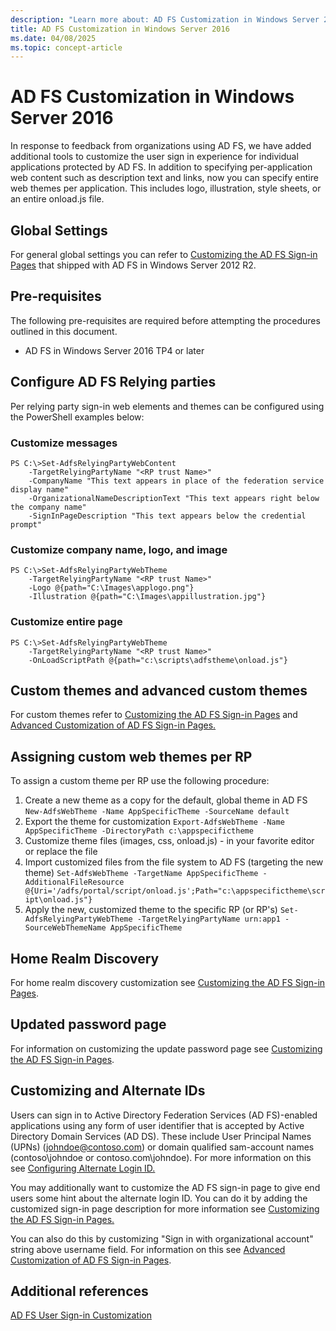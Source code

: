 ```yaml
---
description: "Learn more about: AD FS Customization in Windows Server 2016"
title: AD FS Customization in Windows Server 2016
ms.date: 04/08/2025
ms.topic: concept-article
---
```

# AD FS Customization in Windows Server 2016


In response to feedback from organizations using AD FS, we have added additional tools to customize the user sign in experience for individual applications protected by AD FS.
In addition to specifying per-application web content such as description text and links, now you can specify entire web themes per application.  This includes logo, illustration, style sheets, or an entire onload.js file.

## Global Settings
For general global settings you can refer to [Customizing the AD FS Sign-in Pages](/previous-versions/windows/it-pro/windows-server-2012-R2-and-2012/dn280950(v=ws.11)) that shipped with AD FS in Windows Server 2012 R2.

## Pre-requisites
The following pre-requisites are required before attempting the procedures outlined in this document.

-   AD FS in Windows Server 2016 TP4 or later

## Configure AD FS Relying parties
Per relying party sign-in web elements and themes can be configured using the PowerShell examples below:

### Customize messages

```
PS C:\>Set-AdfsRelyingPartyWebContent
    -TargetRelyingPartyName "<RP trust Name>"
    -CompanyName "This text appears in place of the federation service display name"
    -OrganizationalNameDescriptionText "This text appears right below the company name"
    -SignInPageDescription "This text appears below the credential prompt"
```

### Customize company name, logo, and image

```
PS C:\>Set-AdfsRelyingPartyWebTheme
    -TargetRelyingPartyName "<RP trust Name>"
    -Logo @{path="C:\Images\applogo.png"}
    -Illustration @{path="C:\Images\appillustration.jpg"}
```

### Customize entire page

```
PS C:\>Set-AdfsRelyingPartyWebTheme
    -TargetRelyingPartyName "<RP trust Name>"
    -OnLoadScriptPath @{path="c:\scripts\adfstheme\onload.js"}
```

## Custom themes and advanced custom themes

For custom themes refer to [Customizing the AD FS Sign-in Pages](/previous-versions/windows/it-pro/windows-server-2012-R2-and-2012/dn280950(v=ws.11)) and [Advanced Customization of AD FS Sign-in Pages.](/previous-versions/windows/it-pro/windows-server-2012-R2-and-2012/dn636121(v=ws.11))

## Assigning custom web themes per RP

To assign a custom theme per RP use the following procedure:

1. Create a new theme as a copy for the default, global theme in AD FS
`New-AdfsWebTheme -Name AppSpecificTheme -SourceName default`
2. Export the theme for customization
`Export-AdfsWebTheme -Name AppSpecificTheme -DirectoryPath c:\appspecifictheme`
3. Customize theme files (images, css, onload.js) - in your favorite editor or replace the file
4. Import customized files from the file system to AD FS (targeting the new theme)
`Set-AdfsWebTheme -TargetName AppSpecificTheme -AdditionalFileResource @{Uri='/adfs/portal/script/onload.js';Path="c:\appspecifictheme\script\onload.js"}`
5. Apply the new, customized theme to the specific RP (or RP's)
`Set-AdfsRelyingPartyWebTheme -TargetRelyingPartyName urn:app1 -SourceWebThemeName AppSpecificTheme`

## Home Realm Discovery
For home realm discovery customization see [Customizing the AD FS Sign-in Pages](/previous-versions/windows/it-pro/windows-server-2012-R2-and-2012/dn280950(v=ws.11)).

## Updated password page
For information on customizing the update password page see [Customizing the AD FS Sign-in Pages](/previous-versions/windows/it-pro/windows-server-2012-R2-and-2012/dn280950(v=ws.11)).

## Customizing and Alternate IDs
Users can sign in to Active Directory Federation Services (AD FS)-enabled applications using any form of user identifier that is accepted by Active Directory Domain Services (AD DS). These include User Principal Names (UPNs) (johndoe@contoso.com) or domain qualified sam-account names (contoso\johndoe or contoso.com\johndoe).  For more information on this see [Configuring Alternate Login ID.](Configuring-Alternate-Login-ID.md)

You may additionally want to customize the AD FS sign-in page to give end users some hint about the alternate login ID. You can do it by adding the customized sign-in page description for more information see [Customizing the AD FS Sign-in Pages.](/previous-versions/windows/it-pro/windows-server-2012-R2-and-2012/dn280950(v=ws.11))

You can also do this by customizing "Sign in with organizational account" string above username field.  For information on this see [Advanced Customization of AD FS Sign-in Pages](/previous-versions/windows/it-pro/windows-server-2012-R2-and-2012/dn636121(v=ws.11)).

## Additional references
[AD FS User Sign-in Customization](AD-FS-user-sign-in-customization.md)
